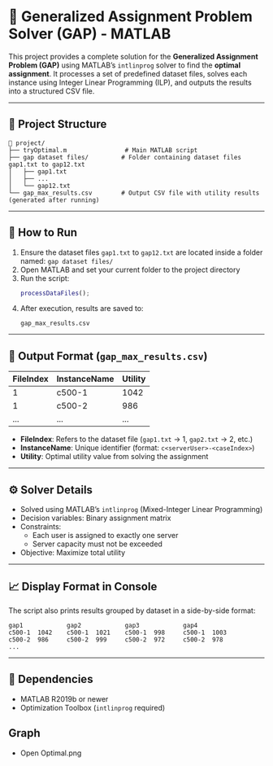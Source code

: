 
# 🧮 Generalized Assignment Problem Solver (GAP) - MATLAB

This project provides a complete solution for the **Generalized Assignment Problem (GAP)** using MATLAB’s `intlinprog` solver to find the **optimal assignment**. It processes a set of predefined dataset files, solves each instance using Integer Linear Programming (ILP), and outputs the results into a structured CSV file.

---

## 📂 Project Structure

```
📁 project/
├── tryOptimal.m                # Main MATLAB script
├── gap dataset files/         # Folder containing dataset files gap1.txt to gap12.txt
│   ├── gap1.txt
│   ├── ...
│   └── gap12.txt
└── gap_max_results.csv        # Output CSV file with utility results (generated after running)
```

---

## 🚀 How to Run

1. Ensure the dataset files `gap1.txt` to `gap12.txt` are located inside a folder named: `gap dataset files/`
2. Open MATLAB and set your current folder to the project directory
3. Run the script:
   ```matlab
   processDataFiles();
   ```
4. After execution, results are saved to:
   ```
   gap_max_results.csv
   ```

---

## 📌 Output Format (`gap_max_results.csv`)

| FileIndex | InstanceName | Utility |
|-----------|--------------|---------|
| 1         | c500-1       | 1042    |
| 1         | c500-2       | 986     |
| ...       | ...          | ...     |

- **FileIndex**: Refers to the dataset file (`gap1.txt` → 1, `gap2.txt` → 2, etc.)
- **InstanceName**: Unique identifier (format: `c<serverUser>-<caseIndex>`)
- **Utility**: Optimal utility value from solving the assignment

---

## ⚙️ Solver Details

- Solved using MATLAB’s `intlinprog` (Mixed-Integer Linear Programming)
- Decision variables: Binary assignment matrix
- Constraints:
  - Each user is assigned to exactly one server
  - Server capacity must not be exceeded
- Objective: Maximize total utility

---

## 📈 Display Format in Console

The script also prints results grouped by dataset in a side-by-side format:

```
gap1            gap2            gap3            gap4            
c500-1  1042    c500-1  1021    c500-1  998     c500-1  1003
c500-2  986     c500-2  999     c500-2  972     c500-2  978
...
```

---

## 🧩 Dependencies

- MATLAB R2019b or newer
- Optimization Toolbox (`intlinprog` required)

##  Graph

- Open Optimal.png



